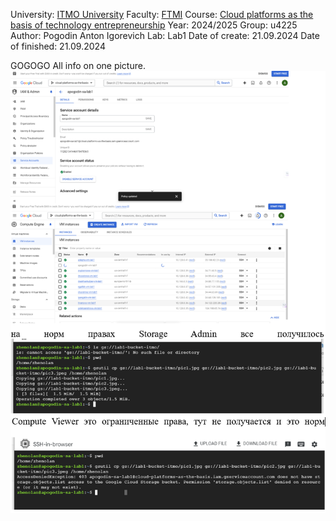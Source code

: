 University: [ITMO University](https://itmo.ru/ru/)
Faculty: [FTMI](https://ftmi.itmo.ru/)
Course: [Cloud platforms as the basis of technology entrepreneurship](https://itmo-ict-faculty.github.io/cloud-platforms-as-the-basis-of-technology-entrepreneurship/) 
Year: 2024/2025
Group: u4225
Author: Pogodin Anton Igorevich
Lab: Lab1
Date of create: 21.09.2024
Date of finished: 21.09.2024


GOGOGO
All info on one picture.
![my-pic1./pic1.jpg](/lab1/pic1.png)
